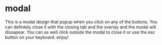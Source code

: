 # modal

This is a modal design that popup when you click on any of the buttons. You can defintely close it with the closing tab and the overlay and the modal will dissapear. You can as well click outside the modal to close it or use the esc button on your keyboard. enjoy!
